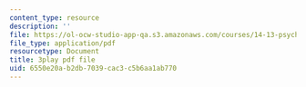 ```yaml
---
content_type: resource
description: ''
file: https://ol-ocw-studio-app-qa.s3.amazonaws.com/courses/14-13-psychology-and-economics-spring-2020/6550e20ab2db7039cac3c5b6aa1ab770_qk0mVzI1L78.pdf
file_type: application/pdf
resourcetype: Document
title: 3play pdf file
uid: 6550e20a-b2db-7039-cac3-c5b6aa1ab770
---
```

